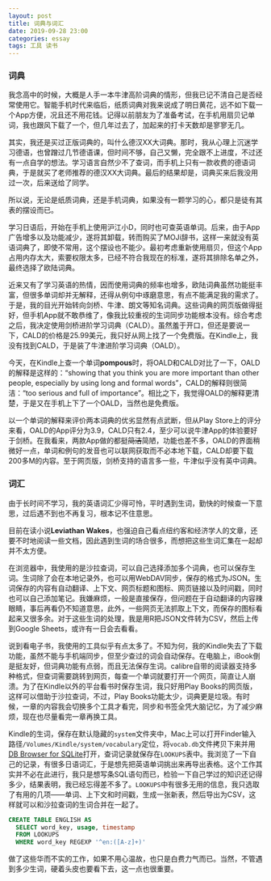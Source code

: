 ```yaml
---
layout: post
title: 词典与词汇
date: 2019-09-28 23:00
categories: essay
tags: 工具 读书
---
```


### 词典

我念高中的时候，大概是人手一本牛津高阶词典的情形，但我已记不清自己是否经常使用它。智能手机时代来临后，纸质词典对我来说成了明日黄花，远不如下载一个App方便，况且还不用花钱。记得以前朋友为了准备考试，在手机用扇贝记单词，我也跟风下载了一个，但几年过去了，加起来的打卡天数却是寥寥无几。

其实，我还是买过正版词典的，叫什么德汉XX大词典。那时，我从心理上沉迷学习德语，也曾蹭过几节德语课，但时间不够，自己又懒，完全跟不上进度，不过还有一点自学的想法。学习语言自然少不了查词，而手机上只有一款收费的德语词典，于是就买了老师推荐的德汉XX大词典。最后的结果却是，词典买来后我没用过一次，后来送给了同学。

所以说，无论是纸质词典，还是手机词典，如果没有一颗学习的心，都只是徒有其表的摆设而已。

学习日语后，开始在手机上使用沪江小D，同时也可查英语单词。后来，由于App广告增多以及功能减少，遂将其卸载，转而购买了MOJi辞书，这样一来就没有英语词典了，即使不常用，这个摆设也不能少。最初考虑重新使用扇贝，但这个App占用内存太大，索要权限太多，已经不符合我现在的标准，遂将其排除名单之外，最终选择了欧陆词典。

近来又有了学习英语的热情，因而使用词典的频率也增多，欧陆词典虽然功能挺丰富，但很多单词却并无解释，还得从例句中琢磨意思，有点不能满足我的需求了。于是，我的目光开始转向剑桥、牛津、朗文等知名词典。这些词典的网页版做得挺好，但手机App就不敢恭维了，像我比较重视的生词同步功能根本没有。综合考虑之后，我决定使用剑桥进阶学习词典（CALD）。虽然羞于开口，但还是要说一下，CALD的价格是25.99美元，我只好从网上找了一个免费版。在Kindle上，我没有找到CALD，于是装了牛津进阶学习词典（OALD）。

今天，在Kindle上查一个单词**pompous**时，将OALD和CALD对比了一下，OALD的解释是这样的：<q>showing that you think you are more important than other people, especially by using long and formal words</q>，CALD的解释则很简洁：<q>too serious and full of importance</q>。相比之下，我觉得OALD的解释更清楚，于是又在手机上下了一个OALD，当然也是免费版。

以一个单词的解释来评价两本词典的优劣显然有点武断，但从Play Store上的评分来看，OALD的App评分为3.9，CALD只有2.4，至少可以说牛津App的体验要好于剑桥。在我看来，两款App做的都挺~~简洁~~简陋，功能也差不多，OALD的界面稍微好一点，单词和例句的发音也可以联网获取而不必本地下载，CALD却要下载200多M的内容。至于网页版，剑桥支持的语言多一些，牛津似乎没有英中词典。


### 词汇

由于长时间不学习，我的英语词汇少得可怜，平时遇到生词，勤快的时候查一下意思，过后遇不到也不再复习，根本记不住意思。

目前在读小说**Leviathan Wakes**，也强迫自己看点纽约客和经济学人的文章，还要不时地阅读一些文档，因此遇到生词的场合很多，而想把这些生词汇集在一起却并不太方便。

在浏览器中，我使用的是沙拉查词，可以自己选择添加多个词典，也可以保存生词。生词除了会在本地记录外，也可以用WebDAV同步，保存的格式为JSON。生词保存的内容有自动翻译、上下文、网页标题和图标、网页链接以及时间戳，同时也可以自己添加笔记。我嫌麻烦，一般是直接保存，但问题在于自动翻译的内容辣眼睛，事后再看仍不知道意思，此外，一些网页无法抓取上下文，而保存的图标看起来又很多余。对于这些生词的处理，我是用R把JSON文件转为CSV，然后上传到Google Sheets，或许有一日会去看看。

说到看电子书，我使用的工具似乎有点太多了。不知为何，我的Kindle失去了下载功能，虽然不能与手机端同步，但至少查过的词会自动保存。在电脑上，iBook倒是挺友好，但词典功能有点弱，而且无法保存生词。calibre自带的阅读器支持多种格式，但查词需要跳转到网页，每查一个单词就要打开一个网页，简直让人崩溃。为了在Kindle以外的平台看书时保存生词，我只好用Play Books的网页版，这样可以借助于沙拉查词，不过，Play Books功能太少，词典更是垃圾。有时候，一章的内容我会切换多个工具才看完，同步和书签全凭大脑记忆，为了减少麻烦，现在也尽量看完一章再换工具。

Kindle的生词，保存在默认隐藏的`system`文件夹中，Mac上可以打开Finder输入路径`/Volumes/Kindle/system/vocabulary`定位，将`vocab.db`文件拷贝下来并用[DB Browser for SQLite](https://github.com/sqlitebrowser/sqlitebrowser)打开，查词记录就保存在`LOOKUPS`表中。我浏览了一下自己的记录，有很多日语词汇，于是想先把英语单词挑出来再导出表格。这个工作其实并不必在此进行，我只是想写条SQL语句而已，检验一下自己学过的知识还记得多少，结果表明，我已经忘得差不多了。`LOOKUPS`中有很多无用的信息，我只选取了有用的几项——单词、上下文和时间戳，生成一张新表，然后导出为CSV，这样就可以和沙拉查词的生词合并在一起了。

```SQL
CREATE TABLE ENGLISH AS
  SELECT word_key, usage, timestamp
  FROM LOOKUPS
  WHERE word_key REGEXP '^en:([A-z]+)'
```

做了这些华而不实的工作，如果不用心温故，也只是白费力气而已。当然，不管遇到多少生词，硬着头皮也要看下去，这一点也很重要。